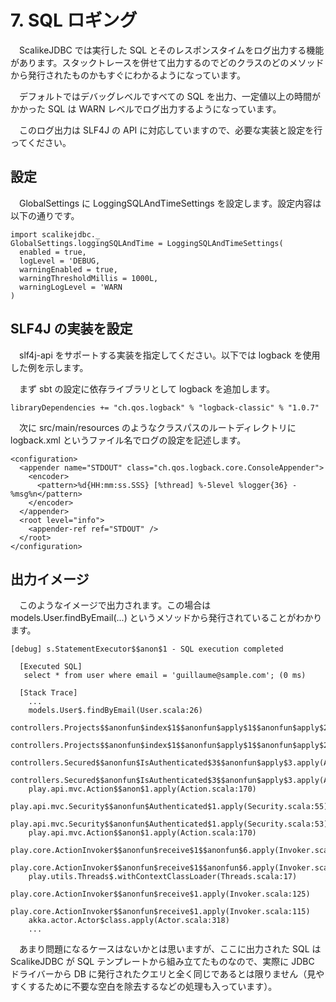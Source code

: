 # 7. SQL ロギング

　ScalikeJDBC では実行した SQL とそのレスポンスタイムをログ出力する機能があります。スタックトレースを併せて出力するのでどのクラスのどのメソッドから発行されたものかもすぐにわかるようになっています。

　デフォルトではデバッグレベルですべての SQL を出力、一定値以上の時間がかかった SQL は WARN レベルでログ出力するようになっています。

　このログ出力は SLF4J の API に対応していますので、必要な実装と設定を行ってください。

## 設定

　GlobalSettings に LoggingSQLAndTimeSettings を設定します。設定内容は以下の通りです。

```
import scalikejdbc._
GlobalSettings.loggingSQLAndTime = LoggingSQLAndTimeSettings(
  enabled = true,
  logLevel = 'DEBUG,
  warningEnabled = true,
  warningThresholdMillis = 1000L,
  warningLogLevel = 'WARN
)
```

## SLF4J の実装を設定

　slf4j-api をサポートする実装を指定してください。以下では logback を使用した例を示します。

　まず sbt の設定に依存ライブラリとして logback を追加します。

```
libraryDependencies += "ch.qos.logback" % "logback-classic" % "1.0.7"
```

　次に src/main/resources のようなクラスパスのルートディレクトリに logback.xml というファイル名でログの設定を記述します。

```
<configuration>
  <appender name="STDOUT" class="ch.qos.logback.core.ConsoleAppender">
    <encoder>
      <pattern>%d{HH:mm:ss.SSS} [%thread] %-5level %logger{36} - %msg%n</pattern>
    </encoder>
  </appender>
  <root level="info">
    <appender-ref ref="STDOUT" />
  </root>
</configuration>
```

## 出力イメージ

　このようなイメージで出力されます。この場合は models.User.findByEmail(...) というメソッドから発行されていることがわかります。

```
[debug] s.StatementExecutor$$anon$1 - SQL execution completed

  [Executed SQL]
   select * from user where email = 'guillaume@sample.com'; (0 ms)

  [Stack Trace]
    ...
    models.User$.findByEmail(User.scala:26)
    controllers.Projects$$anonfun$index$1$$anonfun$apply$1$$anonfun$apply$2.apply(Projects.scala:20)
    controllers.Projects$$anonfun$index$1$$anonfun$apply$1$$anonfun$apply$2.apply(Projects.scala:19)
    controllers.Secured$$anonfun$IsAuthenticated$3$$anonfun$apply$3.apply(Application.scala:88)
    controllers.Secured$$anonfun$IsAuthenticated$3$$anonfun$apply$3.apply(Application.scala:88)
    play.api.mvc.Action$$anon$1.apply(Action.scala:170)
    play.api.mvc.Security$$anonfun$Authenticated$1.apply(Security.scala:55)
    play.api.mvc.Security$$anonfun$Authenticated$1.apply(Security.scala:53)
    play.api.mvc.Action$$anon$1.apply(Action.scala:170)
    play.core.ActionInvoker$$anonfun$receive$1$$anonfun$6.apply(Invoker.scala:126)
    play.core.ActionInvoker$$anonfun$receive$1$$anonfun$6.apply(Invoker.scala:126)
    play.utils.Threads$.withContextClassLoader(Threads.scala:17)
    play.core.ActionInvoker$$anonfun$receive$1.apply(Invoker.scala:125)
    play.core.ActionInvoker$$anonfun$receive$1.apply(Invoker.scala:115)
    akka.actor.Actor$class.apply(Actor.scala:318)
    ...

```

　あまり問題になるケースはないかとは思いますが、ここに出力された SQL は ScalikeJDBC が SQL テンプレートから組み立てたものなので、実際に JDBC ドライバーから DB に発行されたクエリと全く同じであるとは限りません（見やすくするために不要な空白を除去するなどの処理も入っています）。

